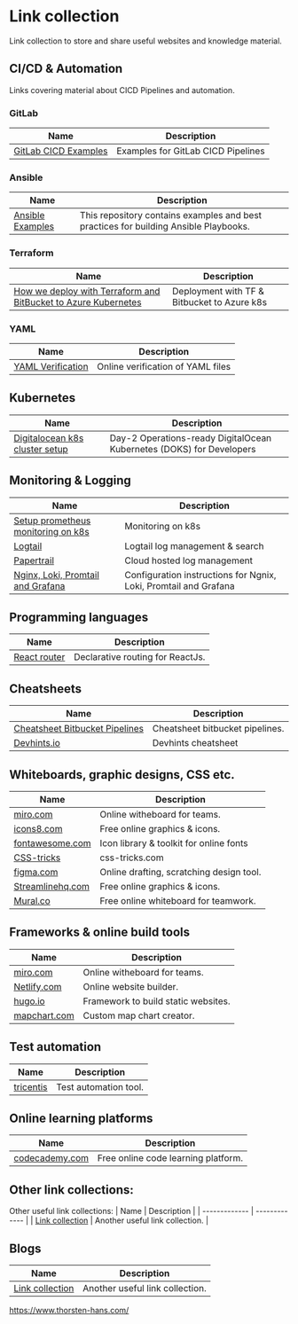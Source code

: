 # Link collection 
Link collection to store and share useful websites and knowledge material. 

## CI/CD & Automation 
Links covering material about CICD Pipelines and automation. 
### GitLab
| Name | Description |
| ------------- | ------------- |
| [GitLab CICD Examples](https://gitlab.com/gitlab-org/gitlab/-/tree/master/lib/gitlab/ci/templates)  | Examples for GitLab CICD Pipelines |

### Ansible
| Name  | Description |
| ------------- | ------------- |
| [Ansible Examples](https://github.com/ansible/ansible-examples)  | This repository contains examples and best practices for building Ansible Playbooks. |

### Terraform 
| Name  | Description |
| ------------- | ------------- |
| [How we deploy with Terraform and BitBucket to Azure Kubernetes](https://www.north-47.com/knowledge-base/how-we-deploy-with-terraform-and-bitbucket-to-azure-kubernetes/) | Deployment with TF & Bitbucket to Azure k8s |

### YAML
| Name  | Description |
| ------------- | ------------- |
| [YAML Verification](http://www.yamllint.com/) | Online verification of YAML files |

## Kubernetes 
| Name  | Description |
| ------------- | ------------- |
| [Digitalocean k8s cluster setup](https://github.com/digitalocean/Kubernetes-Starter-Kit-Developers) | Day-2 Operations-ready DigitalOcean Kubernetes (DOKS) for Developers |

## Monitoring & Logging 
| Name  | Description |
| ------------- | ------------- |
| [Setup prometheus monitoring on k8s](https://devopscube.com/setup-prometheus-monitoring-on-kubernetes/) | Monitoring on k8s |
| [Logtail](https://betterstack.com/logtail) | Logtail log management & search |
| [Papertrail](https://betterstack.com/logtail) | Cloud hosted log management |
| [Nginx, Loki, Promtail and Grafana](https://janikvonrotz.ch/2021/11/09/nginx-loki-promtail-and-grafana/) | Configuration instructions for Ngnix, Loki, Promtail and Grafana |



## Programming languages 
| Name  | Description |
| ------------- | ------------- |
| [React router](https://v5.reactrouter.com/web/guides/philosophy) | Declarative routing for ReactJs. |


## Cheatsheets
| Name  | Description |
| ------------- | ------------- |
| [Cheatsheet Bitbucket Pipelines](https://balajisblog.com/cheatsheet-for-bitbucket-pipelines/)  | Cheatsheet bitbucket pipelines. |
| [Devhints.io](https://devhints.io/) | Devhints cheatsheet | 


## Whiteboards, graphic designs, CSS etc.
| Name  | Description |
| ------------- | ------------- |
| [miro.com](https://miro.com/de/) | Online witheboard for teams. |
| [icons8.com](https://icons8.com/) | Free online graphics & icons. |
| [fontawesome.com](https://fontawesome.com/) | Icon library & toolkit for online fonts |
| [CSS-tricks](https://css-tricks.com/) | css-tricks.com | 
| [figma.com](https://www.figma.com/) | Online drafting, scratching design tool. | 
| [Streamlinehq.com](https://www.streamlinehq.com/) | Free online graphics & icons. |
| [Mural.co](https://www.mural.co/) | Free online whiteboard for teamwork. |




## Frameworks & online build tools 
| Name  | Description |
| ------------- | ------------- |
| [miro.com](https://miro.com/de/) | Online witheboard for teams. |
| [Netlify.com](https://www.netlify.com/) | Online website builder. | 
| [hugo.io](https://gohugo.io/) | Framework to build static websites. | 
| [mapchart.com](https://www.mapchart.net/index.html) | Custom map chart creator. | 


## Test automation 
| Name  | Description |
| ------------- | ------------- |
| [tricentis](https://www.tricentis.com/de/) | Test automation tool. |



## Online learning platforms 
| Name  | Description |
| ------------- | ------------- |
| [codecademy.com](https://www.codecademy.com/) | Free online code learning platform. |


## Other link collections: 
Other useful link collections: 
| Name  | Description |
| ------------- | ------------- |
| [Link collection](https://github.com/itspedruu/link-collection)  | Another useful link collection. |

## Blogs 
| Name  | Description |
| ------------- | ------------- |
| [Link collection](https://github.com/itspedruu/link-collection)  | Another useful link collection. |

https://www.thorsten-hans.com/